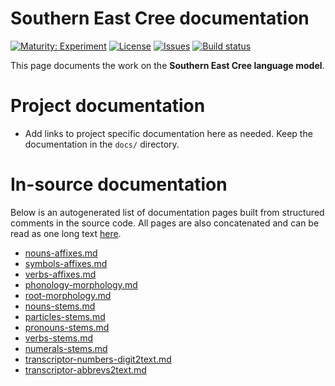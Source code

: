 # Southern East Cree documentation

[![Maturity: Experiment](https://img.shields.io/badge/Maturity-Experiment-black.svg)](https://giellalt.github.io/MaturityClassification.html)
[![License](https://img.shields.io/github/license/giellalt/lang-crj)](https://raw.githubusercontent.com/giellalt/lang-crj/develop/LICENSE)
[![Issues](https://img.shields.io/github/issues/giellalt/lang-crj)](https://github.com/giellalt/lang-crj/issues)
[![Build status](https://github.com/giellalt/lang-crj/workflows/Speller%20CI+CD/badge.svg)](https://github.com/giellalt/lang-crj/actions)

This page documents the work on the **Southern East Cree language model**. 

# Project documentation

* Add links to project specific documentation here as needed. Keep the documentation in the `docs/` directory.

# In-source documentation

Below is an autogenerated list of documentation pages built from structured comments in the source code. All pages are also concatenated and can be read as one long text [here](crj.md).
* [nouns-affixes.md](nouns-affixes.md)
* [symbols-affixes.md](symbols-affixes.md)
* [verbs-affixes.md](verbs-affixes.md)
* [phonology-morphology.md](phonology-morphology.md)
* [root-morphology.md](root-morphology.md)
* [nouns-stems.md](nouns-stems.md)
* [particles-stems.md](particles-stems.md)
* [pronouns-stems.md](pronouns-stems.md)
* [verbs-stems.md](verbs-stems.md)
* [numerals-stems.md](numerals-stems.md)
* [transcriptor-numbers-digit2text.md](transcriptor-numbers-digit2text.md)
* [transcriptor-abbrevs2text.md](transcriptor-abbrevs2text.md)
